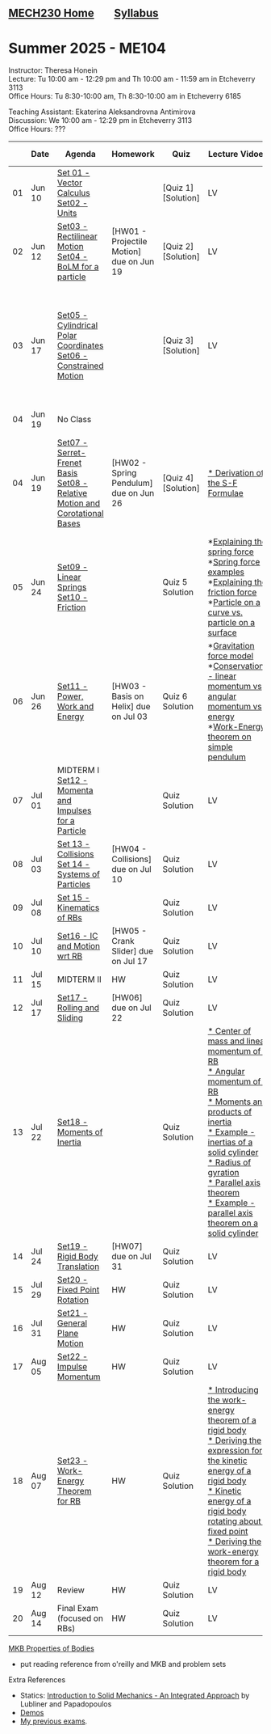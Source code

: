 [MECH230 Home](homepage.md)        [Syllabus](syllabus.md)
---

# Summer 2025 - ME104

Instructor: Theresa Honein\
Lecture: Tu 10:00 am - 12:29 pm and Th 10:00 am - 11:59 am in Etcheverry 3113\
Office Hours: Tu 8:30-10:00 am, Th 8:30-10:00 am in Etcheverry 6185

Teaching Assistant: Ekaterina Aleksandrovna Antimirova\
Discussion: We 10:00 am - 12:29 pm in Etcheverry 3113\
Office Hours: ???

|  | Date | Agenda | Homework | Quiz | Lecture Vidoes | Solution Vidoes | Demo Vidoes |
| ------- | ---- | ------ |--------- | ---- | -------------- | --------------- | ----------- |
| 01 | Jun 10 | [Set 01 - Vector Calculus]()<br>[Set02 - Units]() | | [Quiz 1] <br> [Solution] | LV | SV | DV |
| 02 | Jun 12 | [Set03 - Rectilinear Motion]()<br>[Set04 - BoLM for a particle]() |[HW01 - Projectile Motion] due on Jun 19 | [Quiz 2] <br> [Solution] | LV | [* MKB 03-004](https://youtu.be/LAl3ZUiUpus) | DV |
| 03 | Jun 17 | [Set05 - Cylindrical Polar Coordinates]() <br> [Set06 - Constrained Motion]() | | [Quiz 3] <br> [Solution] | LV | [* MKB 02-021](https://youtu.be/wbUBexp8xfc) <br> [* MKB 02-099](https://youtu.be/Bt5neJj4Zhc) | [Circular roller coaster with polar basis](https://youtu.be/lVBXnMO-pI4?si=k5tTc3ka8-qh18vh) <br> [Clothoid roller coaster with polar basis](https://youtu.be/r3lLIkWfMVk?si=2W9qtY2epgjY97Mm) |
| 04 | Jun 19 | No Class | | | | |
| 04 | Jun 19 | [Set07 - Serret-Frenet Basis]() <br> [Set08 - Relative Motion and Corotational Bases]() | [HW02 - Spring Pendulum] due on Jun 26| [Quiz 4] <br> [Solution] | [* Derivation of the S-F Formulae](https://youtu.be/OB13c0WlUSg) | [02-151](https://youtu.be/Z8Un0esREyw) | [* S-F Wikipedia](https://en.wikipedia.org/wiki/Frenet%E2%80%93Serret_formulas) <br> [* S-F on bobsled](https://youtu.be/0ACqRREH180) <br> [* Clothoid roller coaster with S-F basis](https://youtu.be/q2I1oHxPgaQ?si=peZUT6jUNV2m3lCe) |
| 05 | Jun 24 | [Set09 - Linear Springs]() <br> [Set10 - Friction]() |  | Quiz 5 <br> Solution | *[Explaining the spring force](https://www.youtube.com/watch?v=WtTDHW2JUVY) <br> *[Spring force examples](https://www.youtube.com/watch?v=YiOZregJx9w) <br> *[Explaining the friction force](https://www.youtube.com/watch?v=_fvCFtpL3c8) <br> *[Particle on a curve vs. particle on a surface](https://www.youtube.com/watch?v=XNdP7Nk850s) | *[08-004](https://youtu.be/YE9N2f2qTqg) <br> *[03-071](https://youtu.be/RDFfE0tFTnk) | DM |
| 06 | Jun 26 | [Set11 - Power, Work and Energy]() | [HW03 - Basis on Helix] due on Jul 03 | Quiz 6 <br> Solution | *[Gravitation force model](https://www.youtube.com/watch?v=nHnDuCWtacY) <br> *[Conservations - linear momentum vs angular momentum vs energy](https://youtu.be/MEwpRoLB7KM) <br> *[Work-Energy theorem on simple pendulum](https://youtu.be/bjpTKehJV7s) | SV | DV |
| 07 | Jul 01 | MIDTERM I <br>[Set12 - Momenta and Impulses for a Particle]() | | Quiz <br> Solution | LV | SV | DV |
| 08 | Jul 03 | [Set 13 - Collisions]() <br> [Set 14 - Systems of Particles]() | [HW04 - Collisions] due on Jul 10 | Quiz <br> Solution | LV | SV | DV |
| 09 | Jul 08 | [Set 15 - Kinematics of RBs]() |  | Quiz <br> Solution | LV | SV | DV |
| 10 | Jul 10 | [Set16 - IC and Motion wrt RB]() | [HW05 - Crank Slider] due on Jul 17 | Quiz <br> Solution | LV | SV | DV |
| 11 | Jul 15 | MIDTERM II | HW | Quiz <br> Solution | LV | SV | DV |
| 12 | Jul 17 | [Set17 - Rolling and Sliding]() | [HW06] due on Jul 22 | Quiz <br> Solution | LV | SV | DV |
| 13 | Jul 22 | [Set18 - Moments of Inertia]() |  | Quiz <br> Solution | [* Center of mass and linear momentum of a RB](https://youtu.be/101EriK4HIQ) <br> [* Angular momentum of a RB](https://youtu.be/BGa_d4LscWQ) <br> [* Moments and products of inertia](https://youtu.be/BP1N9zFeY98) <br> [* Example - inertias of a solid cylinder](https://youtu.be/Z5ugvTjmLys) <br> [* Radius of gyration](https://youtube.com/shorts/pRxOpqpKq78) <br> [* Parallel axis theorem](https://youtube.com/shorts/pRxOpqpKq78) <br> [* Example - parallel axis theorem on a solid cylinder](https://youtu.be/8R_cF2e_9nU) | SV | DV |
| 14 | Jul 24 | [Set19 - Rigid Body Translation]() | [HW07] due on Jul 31 | Quiz <br> Solution | LV | SV | DV |
| 15 | Jul 29 | [Set20 - Fixed Point Rotation]() | HW | Quiz <br> Solution | LV | [* 06-051](https://youtu.be/Q7PV2pxBuwc) | DV |
| 16 | Jul 31 | [Set21 - General Plane Motion]() | HW | Quiz <br> Solution | LV | [* 06-070](https://youtu.be/0_wB2JnICLc) <br> [* 06-155](https://youtu.be/0N8tDgnrXNA) | DV |
| 17 | Aug 05 | [Set22 - Impulse Momentum]() | HW | Quiz <br> Solution | LV | SV | DV |
| 18 | Aug 07 | [Set23 - Work-Energy Theorem for RB]() | HW | Quiz <br> Solution | [* Introducing the work-energy theorem of a rigid body](https://youtu.be/acmYFwl8rRo?si=s4NJ5lJKfXNWWTzD) <br> [* Deriving the expression for the kinetic energy of a rigid body](https://youtu.be/3HRYCW7wiRs?si=leuUvpe4cM1V0E5g) <br> [* Kinetic energy of a rigid body rotating about a fixed point](https://youtube.com/shorts/3bu7kY8JLpM?si=dEQ_0xEl9QbyApRS) <br> [* Deriving the work-energy theorem for a rigid body](https://youtu.be/vCROTYHJRow?si=pZfkxNbll5eh7nlh) | [* 06-118](https://youtu.be/-jdslhyHAIY) | DV |
| 19 | Aug 12 | Review | HW | Quiz <br> Solution | LV | SV | DV |
| 20 | Aug 14 | Final Exam (focused on RBs) | HW | Quiz <br> Solution | LV | SV | DV |


[MKB Properties of Bodies](solids-mkb.pdf)

- put reading reference from o'reilly and MKB and problem sets

Extra References
- Statics: [Introduction to Solid Mechanics - An Integrated Approach](https://link.springer.com/book/10.1007/978-1-4614-6768-7) by Lubliner and Papadopoulos
- [Demos](https://www.youtube.com/feed/subscriptions/UCikn-nekt1ni-INzVXT91IA)
- [My previous exams](https://mech230.github.io).
